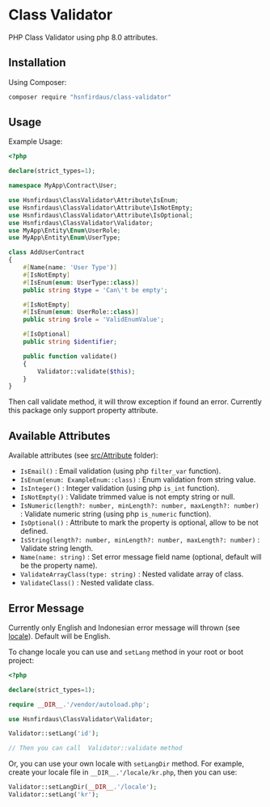 # Class Validator

PHP Class Validator using php 8.0 attributes.

## Installation

Using Composer:

```bash
composer require "hsnfirdaus/class-validator"
```

## Usage

Example Usage:

```php
<?php

declare(strict_types=1);

namespace MyApp\Contract\User;

use Hsnfirdaus\ClassValidator\Attribute\IsEnum;
use Hsnfirdaus\ClassValidator\Attribute\IsNotEmpty;
use Hsnfirdaus\ClassValidator\Attribute\IsOptional;
use Hsnfirdaus\ClassValidator\Validator;
use MyApp\Entity\Enum\UserRole;
use MyApp\Entity\Enum\UserType;

class AddUserContract
{
    #[Name(name: 'User Type')]
    #[IsNotEmpty]
    #[IsEnum(enum: UserType::class)]
    public string $type = 'Can\'t be empty';

    #[IsNotEmpty]
    #[IsEnum(enum: UserRole::class)]
    public string $role = 'ValidEnumValue';

    #[IsOptional]
    public string $identifier;

    public function validate()
    {
        Validator::validate($this);
    }
}
```

Then call validate method, it will throw exception if found an error. Currently this package only support property attribute.

## Available Attributes

Available attributes (see [src/Attribute](src/Attribute/) folder):

- `IsEmail()` : Email validation (using php `filter_var` function).
- `IsEnum(enum: ExampleEnum::class)` : Enum validation from string value.
- `IsInteger()` : Integer validation (using php `is_int` function).
- `IsNotEmpty()` : Validate trimmed value is not empty string or null.
- `IsNumeric(length?: number, minLength?: number, maxLength?: number)` : Validate numeric string (using php `is_numeric` function).
- `IsOptional()` : Attribute to mark the property is optional, allow to be not defined.
- `IsString(length?: number, minLength?: number, maxLength?: number)` : Validate string length.
- `Name(name: string)` : Set error message field name (optional, default will be the property name).
- `ValidateArrayClass(type: string)` : Nested validate array of class.
- `ValidateClass()` : Nested validate class.

## Error Message

Currently only English and Indonesian error message will thrown (see [locale](locale)). Default will be English.

To change locale you can use and `setLang` method in your root or boot project:

```php
<?php

declare(strict_types=1);

require __DIR__.'/vendor/autoload.php';

use Hsnfirdaus\ClassValidator\Validator;

Validator::setLang('id');

// Then you can call  Validator::validate method
```

Or, you can use your own locale with `setLangDir` method. For example, create your locale file in `__DIR__.'/locale/kr.php`, then you can use:

```php
Validator::setLangDir(__DIR__.'/locale');
Validator::setLang('kr');
```
